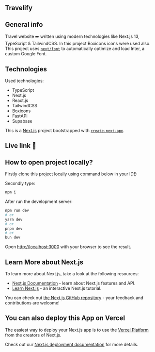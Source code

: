 ## Travelify
## General info

Travel website ➡️ written using modern technologies like Next.js 13, TypeScript & TailwindCSS. In this project Boxicons icons were used also.
This project uses [`next/font`](https://nextjs.org/docs/basic-features/font-optimization) to automatically optimize and load Inter, a custom Google Font.

## Technologies

Used technologies:

- TypeScript
- Next.js
- React.js
- TailwindCSS
- Boxicons
- FastAPI
- Supabase

This is a [Next.js](https://nextjs.org/) project bootstrapped with [`create-next-app`](https://github.com/vercel/next.js/tree/canary/packages/create-next-app).

## Live link :star2:

## How to open project locally?

Firstly clone this project locally using command below in your IDE:


Secondly type:

```bash
npm i
```

After run the development server:

```bash
npm run dev
# or
yarn dev
# or
pnpm dev
# or
bun dev
```

Open [http://localhost:3000](http://localhost:3000) with your browser to see the result.

## Learn More about Next.js

To learn more about Next.js, take a look at the following resources:

- [Next.js Documentation](https://nextjs.org/docs) - learn about Next.js features and API.
- [Learn Next.js](https://nextjs.org/learn) - an interactive Next.js tutorial.

You can check out [the Next.js GitHub repository](https://github.com/vercel/next.js/) - your feedback and contributions are welcome!

## You can also deploy this App on Vercel

The easiest way to deploy your Next.js app is to use the [Vercel Platform](https://vercel.com/new?utm_medium=default-template&filter=next.js&utm_source=create-next-app&utm_campaign=create-next-app-readme) from the creators of Next.js.

Check out our [Next.js deployment documentation](https://nextjs.org/docs/deployment) for more details.
